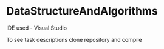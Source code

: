# DataStructureAndAlgorithms

IDE used - Visual Studio

To see task descriptions clone repository and compile
